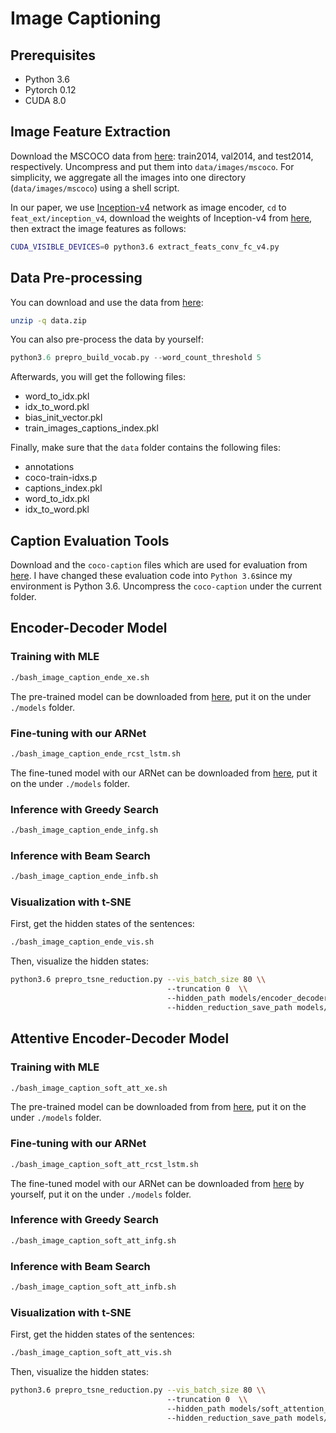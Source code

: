 # Image Captioning

## Prerequisites
 - Python 3.6
 - Pytorch 0.12
 - CUDA 8.0

## Image Feature Extraction
Download the MSCOCO data from [here](http://cocodataset.org/): train2014, val2014, and test2014, respectively. Uncompress and put them into `data/images/mscoco`. For simplicity, we aggregate all the images into one directory (`data/images/mscoco`) using a shell script.

In our paper, we use [Inception-v4](https://github.com/tensorflow/models/blob/master/research/slim/nets/inception_v4.py) network as image encoder, `cd` to `feat_ext/inception_v4`, download the weights of Inception-v4 from [here](http://download.tensorflow.org/models/inception_v4_2016_09_09.tar.gz), then extract the image features as follows:
```bash
CUDA_VISIBLE_DEVICES=0 python3.6 extract_feats_conv_fc_v4.py
```

## Data Pre-processing
You can download and use the data from [here](https://drive.google.com/open?id=1MxKySRCnXN2Q0bBg5Asi_mjJPpNwhtC5):
```bash
unzip -q data.zip
```

You can also pre-process the data by yourself: 
```python
python3.6 prepro_build_vocab.py --word_count_threshold 5
```

Afterwards, you will get the following files:
 - word_to_idx.pkl
 - idx_to_word.pkl
 - bias_init_vector.pkl
 - train_images_captions_index.pkl

Finally, make sure that the `data` folder contains the following files:
 - annotations
 - coco-train-idxs.p
 - captions_index.pkl
 - word_to_idx.pkl
 - idx_to_word.pkl


## Caption Evaluation Tools
Download and the `coco-caption` files which are used for evaluation from [here](). I have changed these evaluation code into `Python 3.6`since my environment is Python 3.6. Uncompress the `coco-caption` under the current folder.


## Encoder-Decoder Model

### Training with MLE
```bash
./bash_image_caption_ende_xe.sh
```
The pre-trained model can be downloaded from [here](https://drive.google.com/drive/folders/1-l2XY4B_pZT1nrpOwyhs3Z9-QY8MVD30?usp=sharing), put it on the under `./models` folder.

### Fine-tuning with our ARNet
```bash
./bash_image_caption_ende_rcst_lstm.sh
```
The fine-tuned model with our ARNet can be downloaded from [here](https://drive.google.com/drive/folders/1mVNRe_6JCbGixNLpEauJ7DBaJi82XGVT?usp=sharing), put it on the under `./models` folder.

### Inference with Greedy Search
```bash
./bash_image_caption_ende_infg.sh
```

### Inference with Beam Search
```bash
./bash_image_caption_ende_infb.sh
```

### Visualization with t-SNE

First, get the hidden states of the sentences:
```bash
./bash_image_caption_ende_vis.sh
```

Then, visualize the hidden states:
```bash
python3.6 prepro_tsne_reduction.py --vis_batch_size 80 \\
                                   --truncation 0  \\
                                   --hidden_path models/encoder_decoder_inception_v4_seed_116/model_epoch-33_hidden_states.pkl \\
                                   --hidden_reduction_save_path models/encoder_decoder_inception_v4_seed_116/model_epoch-33_hidden_states_reduction.pkl
```


## Attentive Encoder-Decoder Model

### Training with MLE
```bash
./bash_image_caption_soft_att_xe.sh
```

The pre-trained model can be downloaded from from [here](https://drive.google.com/drive/folders/1Gq4nwy-NvkvEjowH9Av6obs96t2yjfor?usp=sharing), put it on the under `./models` folder.

### Fine-tuning with our ARNet
```bash
./bash_image_caption_soft_att_rcst_lstm.sh
```

The fine-tuned model with our ARNet can be downloaded from [here](https://drive.google.com/drive/folders/1TFDvcPMJ1T2KNUjucE4O8mUv4c8V8eXN?usp=sharing) by yourself, put it on the under `./models` folder.

### Inference with Greedy Search
```bash
./bash_image_caption_soft_att_infg.sh
```

### Inference with Beam Search
```bash
./bash_image_caption_soft_att_infb.sh
```

### Visualization with t-SNE

First, get the hidden states of the sentences:
```bash
./bash_image_caption_soft_att_vis.sh
```

Then, visualize the hidden states:
```bash
python3.6 prepro_tsne_reduction.py --vis_batch_size 80 \\
                                   --truncation 0  \\
                                   --hidden_path models/soft_attention_inception_v4_seed_117/model_epoch-8_hidden_states.pkl \\
                                   --hidden_reduction_save_path models/soft_attention_inception_v4_seed_117/model_epoch-8_hidden_states_reduction.pkl
```
